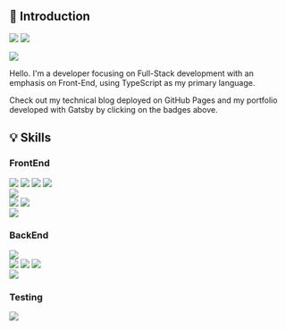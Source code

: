 
## 🚀 Introduction

<a href="https://scorchedrice.github.io"><img src="https://img.shields.io/badge/Tech_Blog-181717?style=for-the-badge&logo=github&logoColor=white"/></a>
<a href="https://scorchedrice.github.io/my_profile"><img src="https://img.shields.io/badge/Portfolio-4285F4?style=for-the-badge&logo=&logoColor=white"/></a>

<img src="https://img.shields.io/badge/wldnd2977@gmail.com-ea4335?style=for-the-badge&logo=gmail&logoColor=white"/>

Hello. I'm a developer focusing on Full-Stack development with an emphasis on Front-End, using TypeScript as my primary language.

Check out my technical blog deployed on GitHub Pages and my portfolio developed with Gatsby by clicking on the badges above.

## 💡 Skills

### FrontEnd
<img src="https://img.shields.io/badge/React-61DAFB?style=for-the-badge&logo=react&logoColor=black"/>
<img src="https://img.shields.io/badge/Next.js-000000?style=for-the-badge&logo=next.js&logoColor=white"/>
<img src="https://img.shields.io/badge/Gatsby-663399?style=for-the-badge&logo=gatsby&logoColor=white"/>
<img src="https://img.shields.io/badge/Electron-47848F?style=for-the-badge&logo=Electron&logoColor=white"/>
<br>
<img src="https://img.shields.io/badge/Zustand-AD7EE0?style=for-the-badge&logo=zustand&logoColor=white"/>
<br>
<img src="https://img.shields.io/badge/Sass-CC6699?style=for-the-badge&logo=sass&logoColor=white"/>
<img src="https://img.shields.io/badge/Tailwind-06b6d4?style=for-the-badge&logo=tailwindcss&logoColor=white"/>
<br>
<img src="https://img.shields.io/badge/Flutter-02569B?style=for-the-badge&logo=Flutter&logoColor=white"/>

### BackEnd
<img src="https://img.shields.io/badge/Nest.js-e0234e?style=for-the-badge&logo=nestjs&logoColor=white"/>
<br>
<img src="https://img.shields.io/badge/Postgresql-4169e1?style=for-the-badge&logo=postgresql&logoColor=white"/>
<img src="https://img.shields.io/badge/MongoDB-47a248?style=for-the-badge&logo=mongodb&logoColor=white"/>
<img src="https://img.shields.io/badge/Mongoose-880000?style=for-the-badge&logo=mongoose&logoColor=white"/>
<br>
<img src="https://img.shields.io/badge/Kafka-231f20?style=for-the-badge&logo=apachekafka&logoColor=white"/>

### Testing
<img src="https://img.shields.io/badge/Jest-c21325?style=for-the-badge&logo=jest&logoColor=white"/>
